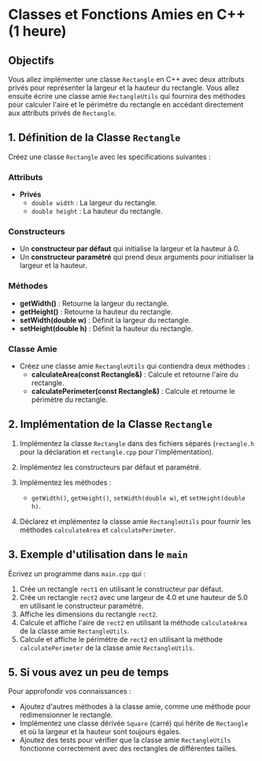 # Classes et Fonctions Amies en C++ (1 heure)

## Objectifs
Vous allez implémenter une classe `Rectangle` en C++ avec deux attributs privés pour représenter la largeur et la hauteur du rectangle. Vous allez ensuite écrire une classe amie `RectangleUtils` qui fournira des méthodes pour calculer l'aire et le périmètre du rectangle en accédant directement aux attributs privés de `Rectangle`.

## 1. Définition de la Classe `Rectangle`

Créez une classe `Rectangle` avec les spécifications suivantes :

### Attributs
- **Privés**
  - `double width` : La largeur du rectangle.
  - `double height` : La hauteur du rectangle.

### Constructeurs
- Un **constructeur par défaut** qui initialise la largeur et la hauteur à 0.
- Un **constructeur paramétré** qui prend deux arguments pour initialiser la largeur et la hauteur.

### Méthodes
- **getWidth()** : Retourne la largeur du rectangle.
- **getHeight()** : Retourne la hauteur du rectangle.
- **setWidth(double w)** : Définit la largeur du rectangle.
- **setHeight(double h)** : Définit la hauteur du rectangle.

### Classe Amie
- Créez une classe amie `RectangleUtils` qui contiendra deux méthodes :
  - **calculateArea(const Rectangle&)** : Calcule et retourne l'aire du rectangle.
  - **calculatePerimeter(const Rectangle&)** : Calcule et retourne le périmètre du rectangle.

## 2. Implémentation de la Classe `Rectangle`

1. Implémentez la classe `Rectangle` dans des fichiers séparés (`rectangle.h` pour la déclaration et `rectangle.cpp` pour l'implémentation).

2. Implémentez les constructeurs par défaut et paramétré.

3. Implémentez les méthodes :
   - `getWidth()`, `getHeight()`, `setWidth(double w)`, et `setHeight(double h)`.

4. Déclarez et implémentez la classe amie `RectangleUtils` pour fournir les méthodes `calculateArea` et `calculatePerimeter`.

## 3. Exemple d'utilisation dans le `main`

Écrivez un programme dans `main.cpp` qui :

1. Crée un rectangle `rect1` en utilisant le constructeur par défaut.
2. Crée un rectangle `rect2` avec une largeur de 4.0 et une hauteur de 5.0 en utilisant le constructeur paramétré.
3. Affiche les dimensions du rectangle `rect2`.
4. Calcule et affiche l'aire de `rect2` en utilisant la méthode `calculateArea` de la classe amie `RectangleUtils`.
5. Calcule et affiche le périmètre de `rect2` en utilisant la méthode `calculatePerimeter` de la classe amie `RectangleUtils`.

## 5. Si vous avez un peu de temps

Pour approfondir vos connaissances :
- Ajoutez d'autres méthodes à la classe amie, comme une méthode pour redimensionner le rectangle.
- Implémentez une classe dérivée `Square` (carré) qui hérite de `Rectangle` et où la largeur et la hauteur sont toujours égales.
- Ajoutez des tests pour vérifier que la classe amie `RectangleUtils` fonctionne correctement avec des rectangles de différentes tailles.
